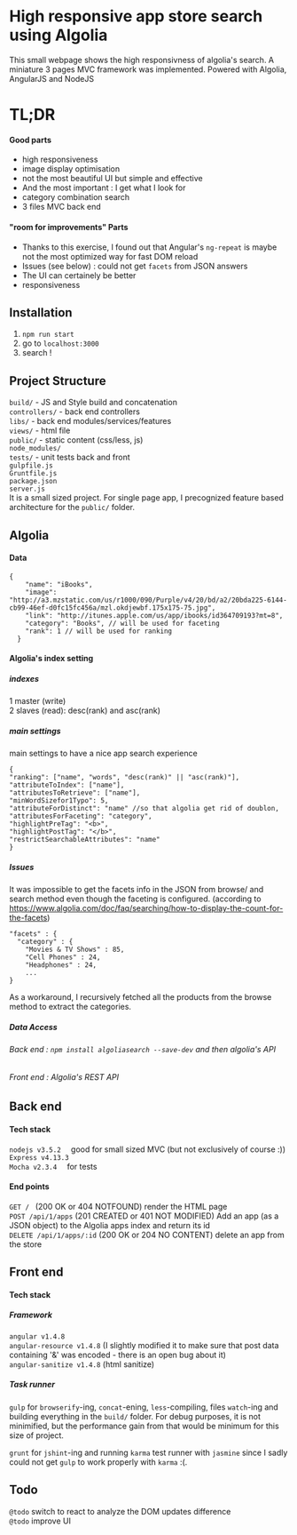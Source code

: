 # High responsive app store search using Algolia

This small webpage shows the high responsivness of algolia's search. A miniature 3 pages MVC framework was implemented.
Powered with Algolia, AngularJS and NodeJS

# TL;DR
#### Good parts
- high responsiveness
- image display optimisation
- not the most beautiful UI but simple and effective
- And the most important : I get what I look for
- category combination search
- 3 files MVC back end

#### "room for improvements" Parts
- Thanks to this exercise, I found out that Angular's `ng-repeat` is maybe not the most optimized way for fast DOM reload
- Issues (see below) : could not get `facets` from JSON answers
- The UI can certainely be better
- responsiveness


## Installation
1. ```npm run start```
2. go to ```localhost:3000```
3. search !

## Project Structure

```build/``` - JS and Style build and concatenation  
```controllers/``` - back end controllers  
```libs/``` - back end modules/services/features  
```views/``` - html file  
```public/``` - static content (css/less, js)  
```node_modules/ ```   
```tests/``` - unit tests back and front   
```gulpfile.js ```   
```Gruntfile.js  ```  
```package.json ```  
```server.js ```  
It is a small sized project. For  single page app, I precognized feature based architecture for the ```public/``` folder.

## Algolia
#### Data
```
{
    "name": "iBooks", 
    "image": "http://a3.mzstatic.com/us/r1000/090/Purple/v4/20/bd/a2/20bda225-6144-cb99-46ef-d0fc15fc456a/mzl.okdjewbf.175x175-75.jpg",
    "link": "http://itunes.apple.com/us/app/ibooks/id364709193?mt=8",
    "category": "Books", // will be used for faceting
    "rank": 1 // will be used for ranking
  }
```
#### Algolia's index setting

##### indexes
1 master (write)  
2 slaves (read): desc(rank) and asc(rank)

##### main settings
main settings to have a nice app search experience
```
{
"ranking": ["name", "words", "desc(rank)" || "asc(rank)"],
"attributeToIndex": ["name"],
"attributesToRetrieve": ["name"],
"minWordSizefor1Typo": 5,
"attributeForDistinct": "name" //so that algolia get rid of doublon,
"attributesForFaceting": "category",
"highlightPreTag": "<b>",
"highlightPostTag": "</b>",
"restrictSearchableAttributes": "name"
}
```
##### Issues

It was impossible to get the facets info in the JSON from browse/ and search method even though the faceting is configured. (according to https://www.algolia.com/doc/faq/searching/how-to-display-the-count-for-the-facets)
```
"facets" : {
  "category" : {
    "Movies & TV Shows" : 85,
    "Cell Phones" : 24,
    "Headphones" : 24,
    ...
}
```
As a workaround, I recursively fetched all the products from the browse method to extract the categories.

##### Data Access
###### Back end : ``` npm install algoliasearch --save-dev ``` and then algolia's API
###### Front end : Algolia's REST API

## Back end
#### Tech stack
```nodejs v3.5.2  ``` good for small sized MVC (but not exclusively of course :))  
```Express v4.13.3  ```  
```Mocha v2.3.4  ``` for tests  
#### End points
`GET / ` (200 OK or 404 NOTFOUND) render the HTML page  
`POST /api/1/apps` (201 CREATED or 401 NOT MODIFIED) Add an app (as a JSON object) to the Algolia apps index and return its id  
`DELETE /api/1/apps/:id` (200 OK or 204 NO CONTENT) delete an app from the store

## Front end
#### Tech stack
##### Framework
`angular v1.4.8`  
`angular-resource v1.4.8` (I slightly modified it to make sure that post data containing '&' was encoded - there is an open bug about it)  
`angular-sanitize v1.4.8` (html sanitize)
##### Task runner
`gulp` for `browserify`-ing, `concat`-ening, `less`-compiling, files `watch`-ing and building everything in the `build/` folder. For debug purposes, it is not minimified, but the performance gain from that would be minimum for this size of project.    

`grunt` for `jshint`-ing and running `karma` test runner with `jasmine` since I sadly could not get `gulp` to work properly with `karma` :(.

## Todo
`@todo` switch to react to analyze the DOM updates difference  
`@todo` improve UI







